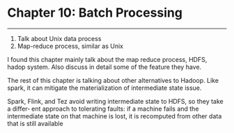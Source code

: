 # Chapter 10: Batch Processing
---
1. Talk about Unix data process
2. Map-reduce process, similar as Unix

I found this chapter mainly talk about the map reduce process, HDFS, hadop system. Also discuss in detail some of the feature they have.

The rest of this chapter is talking about other alternatives to Hadoop. Like spark, it can mitigate the materialization of intermediate state issue.

Spark, Flink, and Tez avoid writing intermediate state to HDFS, so they take a differ‐ ent approach to tolerating faults: if a machine fails and the intermediate state on that machine is lost, it is recomputed from other data that is still available 
